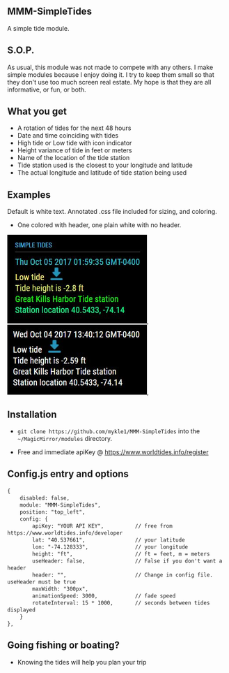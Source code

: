 ## MMM-SimpleTides

A simple tide module.

## S.O.P.

As usual, this module was not made to compete with any others. I make simple modules
because I enjoy doing it. I try to keep them small so that they don't use too much
screen real estate. My hope is that they are all informative, or fun, or both.

## What you get

* A rotation of tides for the next 48 hours
* Date and time coinciding with tides
* High tide or Low tide with icon indicator
* Height variance of tide in feet or meters
* Name of the location of the tide station
* Tide station used is the closest to your longitude and latitude
* The actual longitude and latitude of tide station being used

## Examples

Default is white text. Annotated .css file included for sizing, and coloring.

* One colored with header, one plain white with no header.

![](images/1.JPG), ![](images/2.JPG),

## Installation

* `git clone https://github.com/mykle1/MMM-SimpleTides` into the `~/MagicMirror/modules` directory.

* Free and immediate apiKey @ https://www.worldtides.info/register

## Config.js entry and options

    {
		disabled: false,
		module: "MMM-SimpleTides",
		position: "top_left",
		config: {
			apiKey: "YOUR API KEY",          // free from https://www.worldtides.info/developer
			lat: "40.537661",                // your latitude
			lon: "-74.128333",               // your longitude
			height: "ft",                    // ft = feet, m = meters
			useHeader: false,                // False if you don't want a header      
			header: "",                      // Change in config file. useHeader must be true
			maxWidth: "300px",
			animationSpeed: 3000,            // fade speed
			rotateInterval: 15 * 1000,       // seconds between tides displayed
		}
	},
	
## Going fishing or boating?

* Knowing the tides will help you plan your trip